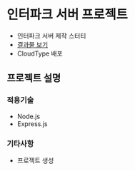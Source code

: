 # 인터파크 서버 프로젝트

- 인터파크 서버 제작 스터티
- [결과물 보기](https://web-interpark-client-1igmo82cloqtzcjf.sel5.cloudtype.app/)
- CloudType 배포

## 프로젝트 설명

### 적용기술

- Node.js
- Express.js

### 기타사항

- 프로젝트 생성
